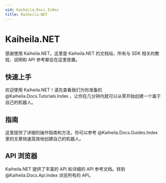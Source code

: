 ```yaml
---
uid: Kaiheila.Docs.Index
title: Kaiheila.NET
---
```


# Kaiheila.NET

感谢使用 Kaiheila.NET。这里是 Kaiheila.NET 的文档站，所有与 SDK 相关的教程、说明和 API 参考都会在这里放置。

## 快速上手

欢迎使用 Kaiheila.NET！请先查看我们为你准备的 @Kaiheila.Docs.Tutorials.Index ，让你在几分钟内就可以从零开始创建一个属于自己的机器人。

## 指南

这里提供了详细的操作指南和方法，你可以参考 @Kaiheila.Docs.Guides.Index 里的文章快速高效地创建自己的机器人。

## API 浏览器

Kaiheila.NET 提供了丰富的 API 和详细的 API 参考文档。转到 @Kaiheila.Docs.Api.Index 浏览所有的 API。

